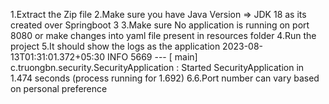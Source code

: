 1.Extract the Zip file
2.Make sure you have Java Version => JDK 18 as its created over Springboot 3 
3.Make sure No application is running on port 8080 or make changes into yaml file present in resources folder
4.Run the project 
5.It should show the logs as the application 
2023-08-13T01:31:01.372+05:30  INFO 5669 --- [           main] c.truongbn.security.SecurityApplication  : Started SecurityApplication in 1.474 seconds (process running for 1.692)
6.6.Port number can vary based on personal preference
